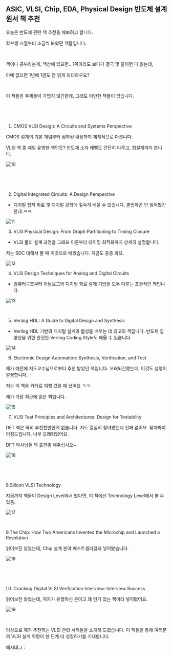 ## ASIC, VLSI, Chip, EDA, Physical Design 반도체 설계 원서 책 추천

오늘은 반도체 관련 책 추천을 해보려고 합니다.

학부생 시절부터 조금씩 봐왔던 책들입니다.

​

책이나 공부라는게, 책상에 있으면.. 1쪽이라도 보다가 결국 몇 달이면 다 읽는데,

아예 없으면 1년에 1권도 안 읽게 되더라구요?

​

이 책들은 주제들이 가볍지 않긴한데, 그래도 이만한 책들이 없습니다.

​

​

1. CMOS VLSI Design: A Circuits and Systems Perspective

CMOS 설계의 기본 개념부터 심화된 내용까지 체계적으로 다룹니다.

VLSI 책 중 제일 유명한 책인듯? 반도체 소자 레벨도 간단히 다루고, 칩설계까지 봅니다.

![10](./asset/10.png)

​

​

2. Digital Integrated Circuits: A Design Perspective

 - 디지털 집적 회로 및 디지털 공학에 깊숙히 배울 수 있습니다. 졸업하곤 안 읽어봤긴한데.ㅋㅋ

![11](./asset/11.png)

3. VLSI Physical Design: From Graph Partitioning to Timing Closure

 - VLSI 물리 설계 과정을 그래프 이론부터 타이밍 최적화까지 상세히 설명합니다.

저는 SDC 대해서 볼 때 이것으로 배웠습니다. 지금도 종종 봐요.

![12](./asset/12.png)

4. VLSI Design Techniques for Analog and Digital Circuits

 - 컴퓨터구조부터 아날로그와 디지털 회로 설계 기법을 모두 다루는 포괄적인 책입니다.

![13](./asset/13.png)

​

5. Verilog HDL: A Guide to Digital Design and Synthesis

 - Verilog HDL 기반의 디지털 설계와 합성을 배우는 데 최고의 책입니다. 반도체 칩 양산을 위한 안전한 Verilog Coding Style도 배울 수 있습니다.

![14](./asset/14.png)

6. Electronic Design Automation: Synthesis, Verification, and Test

제가 예전에 지도교수님으로부터 추천 받았던 책입니다. 오래되긴했는데, 이것도 설명이 깔끔합니다.

저는 이 책을 카타르 여행 갔을 때 샀어요 ㅋㅋ

제가 가장 최근에 읽은 책입니다.

![15](./asset/15.png)

7. VLSI Test Principles and Architectures: Design for Testability

DFT 책은 딱히 추천할만한게 없습니다. 저도 열심히 찾아봤는데 진짜 없어요. 찾아봐야 이정도입니다. 너무 오래되었어요.

DFT 박사님들 책 출판좀 해주십시오~

![16](./asset/16.png)

​

​

8.Silicon VLSI Technology

지금까지 책들이 Design Level에서 봤다면, 이 책에선 Technology Level에서 볼 수 있음.

![17](./asset/17.png)

​

9.The Chip: How Two Americans Invented the Microchip and Launched a Revolution

읽어보진 않았는데, Chip 설계 분야 베스트셀러길래 넣어봤습니다.

![18](./asset/18.png)

​

​

10. Cracking Digital VLSI Verification Interview: Interview Success

읽어보진 않았는데, 저자가 유명하신 분이고 꽤 인기 있는 책이라 넣어봤어요.

![19](./asset/19.png)

​

이상으로 제가 추천하는 VLSI 관련 서적들을 소개해 드렸습니다. 이 책들을 통해 여러분의 VLSI 설계 역량이 한 단계 더 성장하기를 기대합니다.

 해시태그 : 